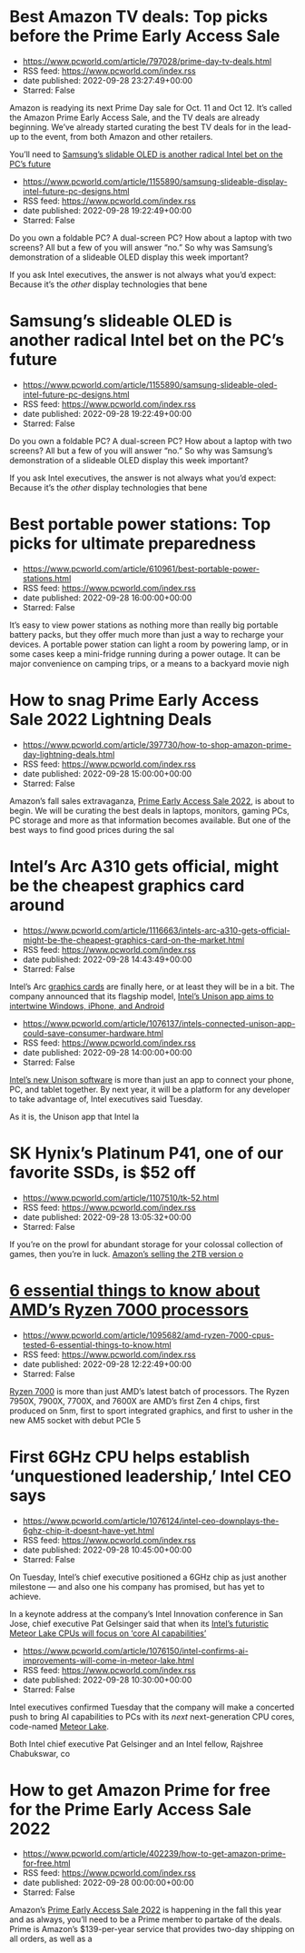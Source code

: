 # Best Amazon TV deals: Top picks before the Prime Early Access Sale
 - https://www.pcworld.com/article/797028/prime-day-tv-deals.html
 - RSS feed: https://www.pcworld.com/index.rss
 - date published: 2022-09-28 23:27:49+00:00
 - Starred: False

<div id="link_wrapped_content">
<section class="wp-block-bigbite-multi-title"><div class="container"></div></section><p>Amazon is readying its next Prime Day sale for Oct. 11 and Oct 12. It&rsquo;s called the Amazon Prime Early Access Sale, and the TV deals are already beginning. We&rsquo;ve already started curating the best TV deals for in the lead-up to the event, from both Amazon and other retailers.</p>



<p>You&rsquo;ll need to <a href="https://www.pcworld.com/article/402239/how-to-get-ama

# Samsung’s slidable OLED is another radical Intel bet on the PC’s future
 - https://www.pcworld.com/article/1155890/samsung-slideable-display-intel-future-pc-designs.html
 - RSS feed: https://www.pcworld.com/index.rss
 - date published: 2022-09-28 19:22:49+00:00
 - Starred: False

<div id="link_wrapped_content">
<section class="wp-block-bigbite-multi-title"><div class="container"></div></section><p>Do you own a foldable PC? A dual-screen PC? How about a laptop with two screens? All but a few of you will answer &ldquo;no.&rdquo; So why was Samsung&rsquo;s demonstration of a slideable OLED display this week important? </p>



<p>If you ask Intel executives, the answer is not always what you&rsquo;d expect: Because it&rsquo;s the <em>other</em> display technologies that bene

# Samsung’s slideable OLED is another radical Intel bet on the PC’s future
 - https://www.pcworld.com/article/1155890/samsung-slideable-oled-intel-future-pc-designs.html
 - RSS feed: https://www.pcworld.com/index.rss
 - date published: 2022-09-28 19:22:49+00:00
 - Starred: False

<div id="link_wrapped_content">
<section class="wp-block-bigbite-multi-title"><div class="container"></div></section><p>Do you own a foldable PC? A dual-screen PC? How about a laptop with two screens? All but a few of you will answer &ldquo;no.&rdquo; So why was Samsung&rsquo;s demonstration of a slideable OLED display this week important? </p>



<p>If you ask Intel executives, the answer is not always what you&rsquo;d expect: Because it&rsquo;s the <em>other</em> display technologies that bene

# Best portable power stations: Top picks for ultimate preparedness
 - https://www.pcworld.com/article/610961/best-portable-power-stations.html
 - RSS feed: https://www.pcworld.com/index.rss
 - date published: 2022-09-28 16:00:00+00:00
 - Starred: False

<div id="link_wrapped_content">
<section class="wp-block-bigbite-multi-title"><div class="container"></div></section><p>It&rsquo;s easy to view power stations as nothing more than really big portable battery packs, but they offer much more than just a way to recharge your devices. A portable power station can light a&nbsp;room by powering lamp, or&nbsp;in some cases keep a mini-fridge running during a power outage. It can be major convenience on camping trips, or a means to a backyard movie nigh

# How to snag Prime Early Access Sale 2022 Lightning Deals
 - https://www.pcworld.com/article/397730/how-to-shop-amazon-prime-day-lightning-deals.html
 - RSS feed: https://www.pcworld.com/index.rss
 - date published: 2022-09-28 15:00:00+00:00
 - Starred: False

<div id="link_wrapped_content">
<section class="wp-block-bigbite-multi-title"><div class="container"></div></section><p>Amazon&rsquo;s fall sales extravaganza, <a href="https://www.pcworld.com/article/3203969/amazon-prime-day-everything-you-need-to-know.html">Prime Early Access Sale 2022</a>, is about to begin. We will be curating the best deals in laptops, monitors, gaming PCs, PC storage and more as that information becomes available. But one of the best ways to find good prices during the sal

# Intel’s Arc A310 gets official, might be the cheapest graphics card around
 - https://www.pcworld.com/article/1116663/intels-arc-a310-gets-official-might-be-the-cheapest-graphics-card-on-the-market.html
 - RSS feed: https://www.pcworld.com/index.rss
 - date published: 2022-09-28 14:43:49+00:00
 - Starred: False

<div id="link_wrapped_content">
<section class="wp-block-bigbite-multi-title"><div class="container"></div></section><p>Intel&rsquo;s Arc <a href="https://www.pcworld.com/article/416006/the-best-graphics-cards-for-pc-gaming.html">graphics cards</a> are finally here, or at least they will be in a bit. The company announced that its flagship model, <a href="https://www.pcworld.com/article/1075946/intel-arc-a770-gpu-is-officially-priced-to-move-at-329.html" rel="noreferrer noopener" target="_blank"

# Intel’s Unison app aims to intertwine Windows, iPhone, and Android
 - https://www.pcworld.com/article/1076137/intels-connected-unison-app-could-save-consumer-hardware.html
 - RSS feed: https://www.pcworld.com/index.rss
 - date published: 2022-09-28 14:00:00+00:00
 - Starred: False

<div id="link_wrapped_content">
<section class="wp-block-bigbite-multi-title"><div class="container"></div></section><p><a href="https://www.pcworld.com/article/1074092/intels-screenovate-app-linking-phones-pcs-is-called-unison.html">Intel&rsquo;s new Unison software</a> is more than just an app to connect your phone, PC, and tablet together. By next year, it will be a platform for any developer to take advantage of, Intel executives said Tuesday.</p>



<p>As it is, the Unison app that Intel la

# SK Hynix’s Platinum P41, one of our favorite SSDs, is $52 off
 - https://www.pcworld.com/article/1107510/tk-52.html
 - RSS feed: https://www.pcworld.com/index.rss
 - date published: 2022-09-28 13:05:32+00:00
 - Starred: False

<div id="link_wrapped_content">
<section class="wp-block-bigbite-multi-title"><div class="container"></div></section><p>If you&rsquo;re on the prowl for abundant storage for your colossal collection of games, then you&rsquo;re in luck. <a href="https://go.redirectingat.com/?id=111346X1569483&amp;url=https://www.amazon.com/SK-hynix-Platinum-Internal-Compact/dp/B09QVD9V7R?th=1&amp;xcust=2-1-1107510-1-0-0&amp;sref=https://www.pcworld.com/feed" rel="nofollow">Amazon&rsquo;s selling the 2TB version o

# 6 essential things to know about AMD’s Ryzen 7000 processors
 - https://www.pcworld.com/article/1095682/amd-ryzen-7000-cpus-tested-6-essential-things-to-know.html
 - RSS feed: https://www.pcworld.com/index.rss
 - date published: 2022-09-28 12:22:49+00:00
 - Starred: False

<div id="link_wrapped_content">
<section class="wp-block-bigbite-multi-title"><div class="container"></div></section><p><a href="https://www.pcworld.com/article/918007/amd-launches-ryzen-7000-with-big-performance-and-low-prices.html">Ryzen 7000</a> is more than just AMD&rsquo;s latest batch of processors. The Ryzen 7950X, 7900X, 7700X, and 7600X are AMD&rsquo;s first Zen 4 chips, first produced on 5nm, first to sport integrated graphics, and first to usher in the new AM5 socket with debut PCIe 5

# First 6GHz CPU helps establish ‘unquestioned leadership,’ Intel CEO says
 - https://www.pcworld.com/article/1076124/intel-ceo-downplays-the-6ghz-chip-it-doesnt-have-yet.html
 - RSS feed: https://www.pcworld.com/index.rss
 - date published: 2022-09-28 10:45:00+00:00
 - Starred: False

<div id="link_wrapped_content">
<section class="wp-block-bigbite-multi-title"><div class="container"></div></section><p>On Tuesday, Intel&rsquo;s chief executive positioned a 6GHz chip as just another milestone &mdash; and also one his company has promised, but has yet to achieve.</p>



<p>In a keynote address at the company&rsquo;s Intel Innovation conference in San Jose, chief executive Pat Gelsinger said that when its <a href="https://www.pcworld.com/article/1073245/intel-13th-gen-core-cpus-

# Intel’s futuristic Meteor Lake CPUs will focus on ‘core AI capabilities’
 - https://www.pcworld.com/article/1076150/intel-confirms-ai-improvements-will-come-in-meteor-lake.html
 - RSS feed: https://www.pcworld.com/index.rss
 - date published: 2022-09-28 10:30:00+00:00
 - Starred: False

<div id="link_wrapped_content">
<section class="wp-block-bigbite-multi-title"><div class="container"></div></section><p>Intel executives confirmed Tuesday that the company will make a concerted push to bring AI capabilities to PCs with its <em>next</em> next-generation CPU cores, code-named <a href="https://www.pcworld.com/article/876620/intel-meteor-lake-ucie-interconnect-chips.html">Meteor Lake</a>.</p>



<p>Both Intel chief executive Pat Gelsinger and an Intel fellow, Rajshree Chabukswar, co

# How to get Amazon Prime for free for the Prime Early Access Sale 2022
 - https://www.pcworld.com/article/402239/how-to-get-amazon-prime-for-free.html
 - RSS feed: https://www.pcworld.com/index.rss
 - date published: 2022-09-28 00:00:00+00:00
 - Starred: False

<div id="link_wrapped_content">
<section class="wp-block-bigbite-multi-title"><div class="container"></div></section><p>Amazon&rsquo;s&nbsp;<a href="https://www.pcworld.com/article/3203969/internet/amazon-prime-day-everything-you-need-to-know.html">Prime Early Access Sale 2022</a> is happening in the fall this year and as always, you&rsquo;ll need to be a Prime member to partake of the deals. Prime is Amazon&rsquo;s $139-per-year service that provides two-day shipping on all orders, as well as a
